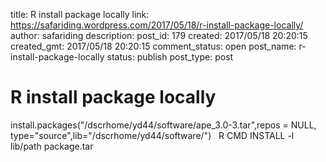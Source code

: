 title: R install package locally
link: https://safariding.wordpress.com/2017/05/18/r-install-package-locally/
author: safariding
description: 
post_id: 179
created: 2017/05/18 20:20:15
created_gmt: 2017/05/18 20:20:15
comment_status: open
post_name: r-install-package-locally
status: publish
post_type: post

# R install package locally

install.packages("/dscrhome/yd44/software/ape_3.0-3.tar",repos = NULL, type="source",lib="/dscrhome/yd44/software/")   R CMD INSTALL -l lib/path package.tar